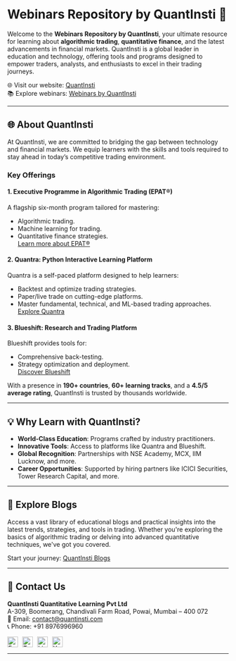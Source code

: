 # Webinars Repository by QuantInsti 🎥

Welcome to the **Webinars Repository by QuantInsti**, your ultimate resource for learning about **algorithmic trading**, **quantitative finance**, and the latest advancements in financial markets. QuantInsti is a global leader in education and technology, offering tools and programs designed to empower traders, analysts, and enthusiasts to excel in their trading journeys.

🌐 Visit our website: [QuantInsti](https://www.quantinsti.com)  
📚 Explore webinars: [Webinars by QuantInsti](https://blog.quantinsti.com/tag/webinars/)

---

## 🌐 About QuantInsti

At QuantInsti, we are committed to bridging the gap between technology and financial markets. We equip learners with the skills and tools required to stay ahead in today’s competitive trading environment.  

### **Key Offerings**

#### **1. Executive Programme in Algorithmic Trading (EPAT®)**  
A flagship six-month program tailored for mastering:
- Algorithmic trading.
- Machine learning for trading.
- Quantitative finance strategies.  
[Learn more about EPAT®](https://www.quantinsti.com/epat)

#### **2. Quantra: Python Interactive Learning Platform**  
Quantra is a self-paced platform designed to help learners:
- Backtest and optimize trading strategies.
- Paper/live trade on cutting-edge platforms.
- Master fundamental, technical, and ML-based trading approaches.  
[Explore Quantra](https://quantra.quantinsti.com)

#### **3. Blueshift: Research and Trading Platform**  
Blueshift provides tools for:
- Comprehensive back-testing.
- Strategy optimization and deployment.  
[Discover Blueshift](https://www.quantinsti.com/blueshift)

With a presence in **190+ countries**, **60+ learning tracks**, and a **4.5/5 average rating**, QuantInsti is trusted by thousands worldwide.  

---

## 💡 Why Learn with QuantInsti?

- **World-Class Education**: Programs crafted by industry practitioners.  
- **Innovative Tools**: Access to platforms like Quantra and Blueshift.  
- **Global Recognition**: Partnerships with NSE Academy, MCX, IIM Lucknow, and more.  
- **Career Opportunities**: Supported by hiring partners like ICICI Securities, Tower Research Capital, and more.  

---

## 📖 Explore Blogs

Access a vast library of educational blogs and practical insights into the latest trends, strategies, and tools in trading. Whether you're exploring the basics of algorithmic trading or delving into advanced quantitative techniques, we've got you covered.  

Start your journey: [QuantInsti Blogs](https://blog.quantinsti.com/tag/webinars/)

---

## 📩 Contact Us

**QuantInsti Quantitative Learning Pvt Ltd**  
A-309, Boomerang, Chandivali Farm Road, Powai, Mumbai – 400 072  
📧 Email: [contact@quantinsti.com](mailto:contact@quantinsti.com)  
📞 Phone: +91 8976996960  

<div style="display: flex; gap: 10px;">
  <a href="https://www.facebook.com/quantinsti">
    <img width="24" src="https://user-images.githubusercontent.com/16116886/40958262-42153650-68b6-11e8-860e-d79237a89247.png" alt="Facebook"/>
  </a>
  <a href="https://twitter.com/quantinsti/">
    <img width="24" src="https://user-images.githubusercontent.com/16116886/40958261-41ee1d0e-68b6-11e8-8d65-c07c52758aee.png" alt="Twitter"/>
  </a>
  <a href="https://www.linkedin.com/company/quantinsti">
    <img width="24" src="https://user-images.githubusercontent.com/16116886/40958260-41c596a4-68b6-11e8-9bef-1420ea381b26.png" alt="LinkedIn"/>
  </a>
  <a href="https://www.youtube.com/user/quantinsti">
    <img width="24" src="https://user-images.githubusercontent.com/16116886/40958257-415647ea-68b6-11e8-892d-8a1425e79e58.png" alt="YouTube"/>
  </a>
</div>


---
